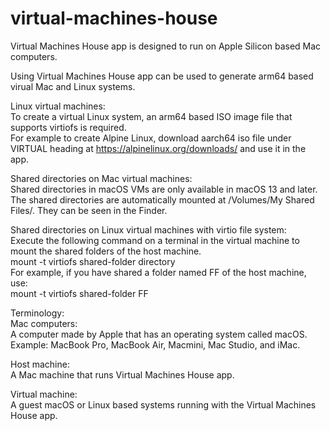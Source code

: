 # virtual-machines-house

Virtual Machines House app is designed to run on Apple Silicon based Mac computers.

Using Virtual Machines House app can be used to generate arm64 based virual Mac and Linux systems.

Linux virtual machines:<br>
To create a virtual Linux system, an arm64 based ISO image file that supports virtiofs is required.<br>
For example to create Alpine Linux, download aarch64 iso file under VIRTUAL heading at https://alpinelinux.org/downloads/ and use it in the app.

Shared directories on Mac virtual machines:<br>
Shared directories in macOS VMs are only available in macOS 13 and later.<br>
The shared directories are automatically mounted at /Volumes/My Shared Files/. They can be seen in the Finder.

Shared directories on Linux virtual machines with virtio file system:<br>
Execute the following command on a terminal in the virtual machine to mount the shared folders of the host machine.<br>
mount -t virtiofs shared-folder directory<br>
For example, if you have shared a folder named FF of the host machine, use:<br>
mount -t virtiofs shared-folder FF<br>

Terminology:<br>
Mac computers:<br>
A computer made by Apple that has an operating system called macOS. Example: MacBook Pro, MacBook Air, Macmini, Mac Studio, and iMac.<br>

Host machine:<br>
A Mac machine that runs Virtual Machines House app.<br>

Virtual machine:<br>
A guest macOS or Linux based systems running with the Virtual Machines House app.<br>
